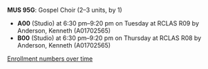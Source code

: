 **MUS 95G**: Gospel Choir (2–3 units, by 1)

- **A00** (Studio) at 6:30 pm–9:20 pm on Tuesday at RCLAS R09 by Anderson, Kenneth (A01702565)
- **B00** (Studio) at 6:30 pm–9:20 pm on Thursday at RCLAS R08 by Anderson, Kenneth (A01702565)

[Enrollment numbers over time](./MUS95G.tsv)
